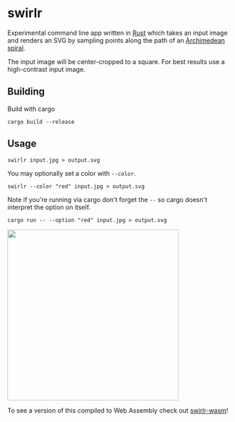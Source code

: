 # swirlr

Experimental command line app written in [Rust](https://www.rust-lang.org/) which takes an input image and renders an SVG by sampling points along the path of an [Archimedean spiral](https://en.wikipedia.org/wiki/Archimedean_spiral).

The input image will be center-cropped to a square. For best results use a high-contrast input image.

## Building

Build with cargo

```
cargo build --release
```

## Usage

```
swirlr input.jpg > output.svg
```

You may optionally set a color with `--color`.

```
swirlr --color "red" input.jpg > output.svg
```

Note if you're running via cargo don't forget the `--` so cargo doesn't interpret the option on itself.

```
cargo run -- --option "red" input.jpg > output.svg
```

<img src="examples/scream.png?raw=true" width="384" height="384" />

To see a version of this compiled to Web Assembly check out [swirlr-wasm](https://github.com/willdady/swirlr-wasm)!
